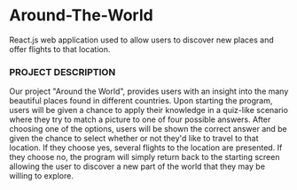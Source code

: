 # Around-The-World
React.js web application used to allow users to discover new places and offer flights to that location. 

### PROJECT DESCRIPTION

Our project "Around the World", provides users with an insight into the many beautiful places found in different countries. 
Upon starting the program, users will be given a chance to apply their knowledge in a quiz-like scenario where they try to match 
a picture to one of four possible answers. After choosing one of the options, users will be shown the correct answer and be given 
the chance to select whether or not they'd like to travel to that location. If they choose yes, several flights to the location are 
presented. If they choose no, the program will simply return back to the starting screen allowing the user to discover a new part of 
the world that they may be willing to explore.
